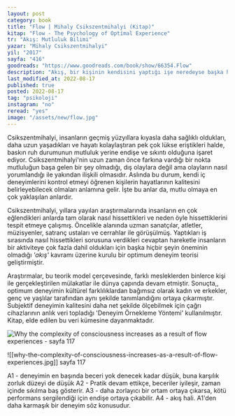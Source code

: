 ```yaml
---
layout: post
category: book
title: "Flow | Mihaly Csikszentmihalyi (Kitap)"
kitap: "Flow - The Psychology of Optimal Experience"
tr: "Akış: Mutluluk Bilimi"
yazar: "Mihaly Csikszentmihalyi"
yil: "2017"
sayfa: "416"
goodreads: "https://www.goodreads.com/book/show/66354.Flow"
description: "Akış, bir kişinin kendisini yaptığı işe neredeyse başka hiç bir şeyi görmeyecek, duyamayacak kadar kaptırdığı anları, o anın nasıl ortaya çıktığını açıklıyor."
last_modified_at: 2022-08-17
published: true
posted: 2022-08-17
tag: "psikoloji"
instagram: "no"
reread: "yes"
image: "/assets/new/flow.jpg"
---
```


Csikszentmihalyi, insanların geçmiş yüzyıllara kıyasla daha sağlıklı oldukları, daha uzun yaşadıkları ve hayatı kolaylaştıran pek çok lükse eriştikleri halde, baskın ruh durumunun mutluluk yerine endişe ve sıkıntı olduğuna işaret ediyor. Csikszentmihalyi'nin uzun zaman önce farkına vardığı bir nokta mutluluğun başa gelen bir şey olmadığı, dış olaylara değil ama olayların nasıl yorumlandığı ile yakından ilişkili olmasıdır. Aslında bu durum, kendi iç deneyimlerini kontrol etmeyi öğrenen kişilerin hayatlarının kalitesini belirleyebilecek olmaları anlamına gelir. İşte bu anlar da, mutlu olmaya en çok yaklaşılan anlardır.

Csikszentmihalyi, yıllara yayılan araştırmalarında insanların en çok eğlendikleri anlarda tam olarak nasıl hissettikleri ve neden öyle hissettiklerini tespit etmeye çalışmış. Öncelikle alanında uzman sanatçılar, atletler, müzisyenler, satranç ustaları ve cerrahlar ile görüşülmüş. Yaptıkları iş sırasında nasıl hissettikleri sorusuna verdikleri cevaptan hareketle insanların bir aktiviteye çok fazla dahil oldukları için başka hiçbir şeyin öneminin olmadığı _'akış'_ kavramı üzerine kurulu bir optimum deneyim teorisi geliştirmiştir. 

Araştırmalar, bu teorik model çerçevesinde, farklı mesleklerden binlerce kişi ile gerçekleştirilen mülakatlar ile dünya çapında devam etmiştir. Sonuçta,, optimum deneyimin kültürel farklılıklardan bağımsız olarak kadın ve erkekler, genç ve yaşlılar tarafından aynı şekilde tanımlandığını ortaya çıkarmıştır. Subjektif deneyimin kalitesini daha net şekilde ölçebilmek için çağrı cihazlarının anlık veri topladığı 'Deneyim Örnekleme Yöntemi' kullanılmıştır. Kitap, elde edilen bu veri kümesine dayanmaktadır.

![Why the complexity of consciousness increases as a result of flow experiences - sayfa 117](/assets/graph/why-the-complexity-of-consciousness-increases-as-a-result-of-flow-experiences)

![[why-the-complexity-of-consciousness-increases-as-a-result-of-flow-experiences.jpg]]
sayfa 117

A1 - deneyimin en başında beceri yok denecek kadar düşük, buna karşılık zorluk düzeyi de düşük
A2 - Pratik devam ettikçe, beceriler iyileşir, zaman içinde sıkılma baş gösterir.
A3 - daha zorlayıcı bir ortam ortaya çıkarsa, kötü performans sergilendiği için endişe ortaya çıkabilir.
A4 - akış hali. A1'den daha karmaşık bir deneyim söz konusudur.

